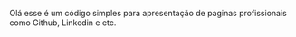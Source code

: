 Olá esse é um código simples para apresentação de paginas profissionais como Github, Linkedin e etc. 
